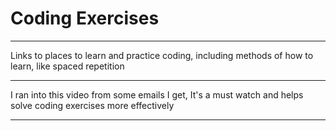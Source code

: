 # Coding Exercises
**************************
Links to places to learn and practice coding, including methods of how to learn, like spaced repetition
**************************
I ran into this video from some emails I get, It's a must watch and helps solve coding exercises more effectively
**************************
